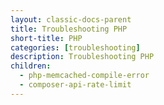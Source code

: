 ```yaml
---
layout: classic-docs-parent
title: Troubleshooting PHP
short-title: PHP
categories: [troubleshooting]
description: Troubleshooting PHP
children:
  - php-memcached-compile-error
  - composer-api-rate-limit
---
```

